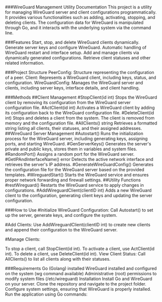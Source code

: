 ###WireGuard Management Utility Documentation
This project is a utility for managing WireGuard server and client configurations programmatically. It provides various functionalities such as adding, activating, stopping, and deleting clients. The configuration data for WireGuard is manipulated through Go, and it interacts with the underlying system via the command line.

###Features
Start, stop, and delete WireGuard clients dynamically.
Generate server keys and configure WireGuard.
Automatic handling of WireGuard restart and interface setup.
Add and manage clients via dynamically generated configurations.
Retrieve client statuses and other related information.

###Project Structure
PeerConfig: Structure representing the configuration of a peer.
Client: Represents a WireGuard client, including keys, status, and configuration.
WireGuardConfig: Manages the WireGuard server and clients, including server keys, interface details, and client handling.

###Methods
##Client Management
#StopClient(id int)
Stops the WireGuard client by removing its configuration from the WireGuard server configuration file.
#ActClient(id int)
Activates a WireGuard client by adding its configuration back to the WireGuard configuration file.
#DeleteClient(id int)
Stops and deletes a client from the system. The client is removed from memory and the configuration file.
#AllClients() string
Retrieves a formatted string listing all clients, their statuses, and their assigned addresses.
##WireGuard Server Management
#Autostart()
Runs the initialization process for the WireGuard server, including generating keys, assigning ports, and starting WireGuard.
#GenServerKeys()
Generates the server's private and public keys, stores them in variables and system files.
#RandomPort()
Assigns a random port for the WireGuard server.
#GetIPAndInterfaceName() error
Detects the active network interface and retrieves the server's IP address.
#GenerateWireGuardConfig()
Generates the configuration file for the WireGuard server based on the provided templates.
#WireguardStart()
Starts the WireGuard service and ensures proper network forwarding and firewall settings.
##Utility Functions
#restWireguard()
Restarts the WireGuard service to apply changes in configurations.
#AddWireguardClient(clientID int)
Adds a new WireGuard client to the configuration, generating client keys and updating the server configuration.

###How to Use
#Initialize WireGuard Configuration:
Call Autostart() to set up the server, generate keys, and configure the system.

#Add Clients:
Use AddWireguardClient(clientID int) to create new clients and append their configuration to the WireGuard server.

#Manage Clients:

To stop a client, call StopClient(id int).
To activate a client, use ActClient(id int).
To delete a client, use DeleteClient(id int).
View Client Status:
Call AllClients() to list all clients along with their statuses.

###Requirements
Go (Golang) installed
WireGuard installed and configured on the system (wg command available)
Administrative (root) permissions to modify system files (/etc/wireguard)
Installation
Install Go and WireGuard on your server.
Clone the repository and navigate to the project folder.
Configure system settings, ensuring that WireGuard is properly installed.
Run the application using Go commands:
